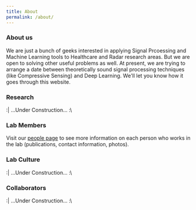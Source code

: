 ```yaml
---
title: About
permalink: /about/
---
```


### About us
We are just a bunch of geeks interested in applying Signal Prcoessing and Machine Learning tools to Healthcare and Radar research areas. But we are open to solving other useful problems as well. At present, we are trying to arrange a date between theoretically sound signal processing techniques (like Compressive Sensing) and Deep Learning. We'll let you know how it goes through this website.

### Research
:| ...Under Construction... :\

### Lab Members

Visit our [people page]({{site.url}}/people/) to see more information on each person who works in the lab (publications, contact information, photos).

### Lab Culture

:| ...Under Construction... :\

### Collaborators

:| ...Under Construction... :\

<!--

**Northwestern University:**
- [Lee Miller - Depts of Physiology and BME](http://physio.northwestern.edu/)
- [Mark Segraves - Depts of Neurobiology and Physiology](http://www.neurobiology.northwestern.edu/people/core-faculty/mark-segraves.html)
- [Matt Tresch - Depts of Physiology and BME](http://www.mccormick.northwestern.edu/biomedical/)
- [David Mohr - Dept of Preventive medicine](http://www.feinberg.northwestern.edu/faculty-profiles/az/profile.html?xid=17234)


**External:**

- [Scott Grafton - UCSB](https://www.psych.ucsb.edu/people/faculty/grafton)
- [Nicho Hatsopoulos - University of Chicago](http://pondside.uchicago.edu/oba/faculty/Hatsopoulos/lab/)
- [Peter Strick - University of Pittsburgh](http://www.cnbc.cmu.edu/faculty/strick-peter-l/view-details)
- [Mriganka Sur - MIT](http://surlab.mit.edu/)
- [Rob Turner - University of Pittsburgh](http://www.neurobio.pitt.edu/faculty/turner.htm)
-->
